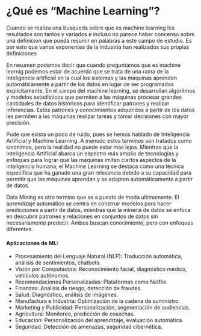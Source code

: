 <h1>¿Qué es “Machine Learning”?</h1>
<p>Cuando se realiza una busqueda sobre que es machine learning los resultados son tantos y variados e incluso no parece haber concenso sobre una definicion que pueda resumir en palabras a este campo de estudio. Es por esto que varios exponentes de la industria han realizados sus propias definiciones</p>
<p>En resumen podemos decir que cuando preguntamos que es machine learnig podemos estar de acuerdo que se trata de una rama de la Inteligencia artificial en la cual los sistemas y las máquinas aprenden automáticamente a partir de los datos en lugar de ser programados explícitamente. En el campo del machine learning, se desarrollan algoritmos y modelos estadísticos que permiten a las máquinas procesar grandes cantidades de datos históricos para identificar patrones y realizar inferencias. Estos patrones y conocimientos adquiridos a partir de los datos les permiten a las máquinas realizar tareas y tomar decisiones con mayor precisión.</p>
<p>Pude que exista un poco de ruido, pues se hemos hablado de Inteligencia Artificial y Machine Learning. A menudo estos terminos son tratados como sinonimos, pero la realidad no puede estar mas lejos. Mientras que la Inteligencia Artificial abarca un espectro más amplio de tecnologías y enfoques para lograr que las máquinas imiten ciertos aspectos de la inteligencia humana, el Machine Learning se destaca como una técnica específica que ha ganado una gran relevancia debido a su capacidad para permitir que las máquinas aprendan y se adapten automáticamente a partir de datos.</p>
<p>
<p>Data Mining es otro termino que se a puesto de moda ultimamente. El aprendizaje automático se centra en construir modelos para hacer predicciones a partir de datos, mientras que la minería de datos se enfoca en descubrir patrones y relaciones en conjuntos de datos sin necesariamente predecir. Ambos buscan conocimiento, pero con enfoques diferentes.</p>
<h4>Aplicaciones de ML:</h4>
<ul>
<li>Procesamiento del Lenguaje Natural (NLP): Traducción automática, análisis de sentimientos, chatbots.</li>
<li>Visión por Computadora: Reconocimiento facial, diagnóstico médico, vehículos autónomos.</li>
<li>Recomendaciones Personalizadas: Plataformas como Netflix.</li>
<li>Finanzas: Análisis de riesgo, detección de fraudes.</li>
<li>Salud: Diagnóstico, análisis de imágenes.</li>
<li>Manufactura e Industria: Optimización de la cadena de suministro.</li>
<li>Marketing y Publicidad: Personalización, segmentación de audiencias.</li>
<li>Agricultura: Monitoreo, predicción de cosechas.</li>
<li>Educación: Personalización del aprendizaje, evaluación automática.</li>
<li>Seguridad: Detección de amenazas, seguridad cibernética.</li>
</ul>